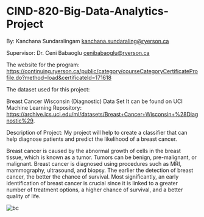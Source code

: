 # CIND-820-Big-Data-Analytics-Project

By: Kanchana Sundaralingam kanchana.sundaraling@ryerson.ca

Supervisor: Dr. Ceni Babaoglu cenibabaoglu@ryerson.ca


The website for the program:
https://continuing.ryerson.ca/public/category/courseCategoryCertificateProfile.do?method=load&certificateId=171618


The dataset used for this project:

Breast Cancer Wisconsin (Diagnostic) Data Set
It can be found on UCI Machine Learning Repository: https://archive.ics.uci.edu/ml/datasets/Breast+Cancer+Wisconsin+%28Diagnostic%29.


Description of Project:
My project will help to create a classifier that can help diagnose patients and predict the likelihood of a breast cancer.

Breast cancer is caused by the abnormal growth of cells in the breast tissue, which is known as a tumor. Tumors can be benign, pre-malignant, or malignant. Breast cancer is diagnosed using procedures such as MRI, mammography, ultrasound, and biopsy. The earlier the detection of breast cancer, the better the chance of survival. Most significantly, an early identification of breast cancer is crucial since it is linked to a greater number of treatment options, a higher chance of survival, and a better quality of life.

![bc](https://user-images.githubusercontent.com/92783883/174951352-13575bee-6c8e-412d-8502-1f1e4315782c.jpeg)
